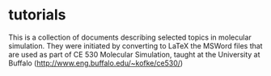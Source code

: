 # tutorials
This is a collection of documents describing selected topics in molecular simulation. They were initiated by converting to LaTeX the MSWord files that are used as part of CE 530 Molecular Simulation, taught at the University at Buffalo (http://www.eng.buffalo.edu/~kofke/ce530/)
